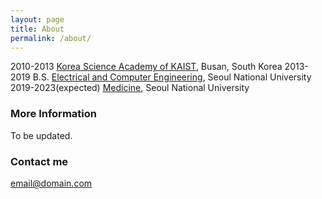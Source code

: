 ```yaml
---
layout: page
title: About
permalink: /about/
---
```


2010-2013 [Korea Science Academy of KAIST](https://ksa.hs.kr/Eng), Busan, South Korea
2013-2019 B.S. [Electrical and Computer Engineering](https://http://ee.snu.ac.kr/), Seoul National University
2019-2023(expected) [Medicine](https://medicine.snu.ac.kr), Seoul National University 

### More Information

To be updated.

### Contact me

[email@domain.com](mailto:email@domain.com)
